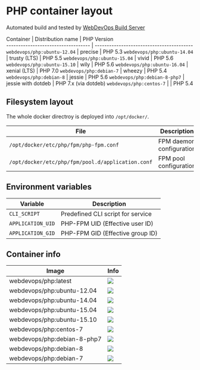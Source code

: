 # PHP container layout

Automated build and tested by [WebDevOps Build Server](https://build.webdevops.io/)

Container                           | Distribution name        | PHP Version                                                               
----------------------------------- | -----------------------------------------
`webdevops/php:ubuntu-12.04`        | precise                  | PHP 5.3
`webdevops/php:ubuntu-14.04`        | trusty (LTS)             | PHP 5.5
`webdevops/php:ubuntu-15.04`        | vivid                    | PHP 5.6
`webdevops/php:ubuntu-15.10`        | wily                     | PHP 5.6
`webdevops/php:ubuntu-16.04`        | xenial (LTS)             | PHP 7.0
`webdevops/php:debian-7`            | wheezy                   | PHP 5.4
`webdevops/php:debian-8`            | jessie                   | PHP 5.6
`webdevops/php:debian-8-php7`       | jessie with dotdeb       | PHP 7.x (via dotdeb)
`webdevops/php:centos-7`            |                          | PHP 5.4


## Filesystem layout

The whole docker directroy is deployed into `/opt/docker/`.

File                                                   | Description
------------------------------------------------------ | ------------------------------------------------------------------------------
`/opt/docker/etc/php/fpm/php-fpm.conf`                 | FPM daemon configuration
`/opt/docker/etc/php/fpm/pool.d/application.conf`      | FPM pool configuration


## Environment variables

Variable            | Description
------------------- | ------------------------------------------------------------------------------
`CLI_SCRIPT`        | Predefined CLI script for service
`APPLICATION_UID`   | PHP-FPM UID (Effective user ID)
`APPLICATION_GID`   | PHP-FPM GID (Effective group ID)

## Container info

Image                               | Info                                                                       
----------------------------------- | ----------------------------------------------------------------------------------
webdevops/php:latest                | [![](https://badge.imagelayers.io/webdevops/php:latest.svg)](https://imagelayers.io/?images=webdevops/php:latest 'Get your own badge on imagelayers.io')
webdevops/php:ubuntu-12.04          | [![](https://badge.imagelayers.io/webdevops/php:ubuntu-12.04.svg)](https://imagelayers.io/?images=webdevops/php:ubuntu-12.04 'Get your own badge on imagelayers.io')
webdevops/php:ubuntu-14.04          | [![](https://badge.imagelayers.io/webdevops/php:ubuntu-14.04.svg)](https://imagelayers.io/?images=webdevops/php:ubuntu-14.04 'Get your own badge on imagelayers.io')
webdevops/php:ubuntu-15.04          | [![](https://badge.imagelayers.io/webdevops/php:ubuntu-15.04.svg)](https://imagelayers.io/?images=webdevops/php:ubuntu-15.04 'Get your own badge on imagelayers.io')
webdevops/php:ubuntu-15.10          | [![](https://badge.imagelayers.io/webdevops/php:ubuntu-15.10.svg)](https://imagelayers.io/?images=webdevops/php:ubuntu-15.14 'Get your own badge on imagelayers.io')
webdevops/php:centos-7              | [![](https://badge.imagelayers.io/webdevops/php:centos-7.svg)](https://imagelayers.io/?images=webdevops/php:centos-7 'Get your own badge on imagelayers.io')
webdevops/php:debian-8-php7         | [![](https://badge.imagelayers.io/webdevops/php:debian-8-php7.svg)](https://imagelayers.io/?images=webdevops/php:debian-8-php7 'Get your own badge on imagelayers.io')
webdevops/php:debian-8              | [![](https://badge.imagelayers.io/webdevops/php:debian-8.svg)](https://imagelayers.io/?images=webdevops/php:debian-8 'Get your own badge on imagelayers.io')
webdevops/php:debian-7              | [![](https://badge.imagelayers.io/webdevops/php:debian-7.svg)](https://imagelayers.io/?images=webdevops/php:debian-7 'Get your own badge on imagelayers.io')
